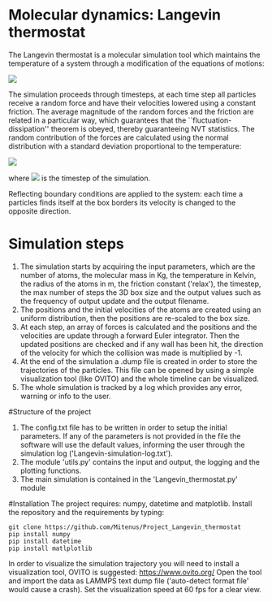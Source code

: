 # Molecular dynamics: Langevin thermostat
The Langevin thermostat is a molecular simulation tool which maintains the temperature of a system through a modification of the equations of motions:

<img src="https://render.githubusercontent.com/render/math?math=ma = F_{rand} -m\gamma v">

The simulation proceeds through timesteps, at each time step all particles receive a random force and have their velocities lowered using a constant friction. The average magnitude of the random forces and the friction are related in a particular way, which guarantees that the ``fluctuation-dissipation'' theorem is obeyed, thereby guaranteeing NVT statistics. The random contribution of the forces are calculated using the normal distribution with a standard deviation proportional to the temperature:

<img src="https://render.githubusercontent.com/render/math?math=\sigma_F = \sqrt{\frac{2mk_BT}{\gamma \Delta t}}">

where <img src="https://render.githubusercontent.com/render/math?math=\Delta T"> is the timestep of the simulation.

Reflecting boundary conditions are applied to the system: each time a particles finds itself at the box borders its velocity is changed to the opposite direction.

# Simulation steps
1. The simulation starts by acquiring the input parameters, which are the number of atoms, the molecular mass in Kg, the temperature in Kelvin, the radius of the atoms in m, the friction constant ('relax'), the timestep, the max number of steps the 3D box size and the output values such as the frequency of output update and the output filename.
2. The positions and the initial velocities of the atoms are created using an uniform distribution, then the positions are re-scaled to the box size.
3. At each step, an array of forces is calculated and the positions and the velocities are update through a forward Euler integrator. Then the updated positions are checked and if any wall has been hit, the direction of the velocity for which the collision was made is multiplied by -1. 
4. At the end of the simulation a .dump file is created in order to store the trajectories of the particles. This file can be opened by using a simple visualization tool (like OVITO) and the whole timeline can be visualized.
5. The whole simulation is tracked by a log which provides any error, warning or info to the user.

#Structure of the project
1. The config.txt file has to be written in order to setup the initial parameters. If any of the parameters is not provided in the file the software will use the default values, informing the user through the simulation log ('Langevin-simulation-log.txt').
2. The module 'utils.py' contains the input and output, the logging and the plotting functions.
3. The main simulation is contained in the 'Langevin_thermostat.py' module


#Installation
The project requires: numpy, datetime and matplotlib.
Install the repository and the requirements by typing:
```
git clone https://github.com/Mitenus/Project_Langevin_thermostat
pip install numpy
pip install datetime
pip install matlplotlib
```
In order to visualize the simulation trajectory you will need to install a visualization tool, OVITO is suggested: https://www.ovito.org/
Open the tool and import the data as LAMMPS text dump file ('auto-detect format file' would cause a crash). Set the visualization speed at 60 fps for a clear view.

